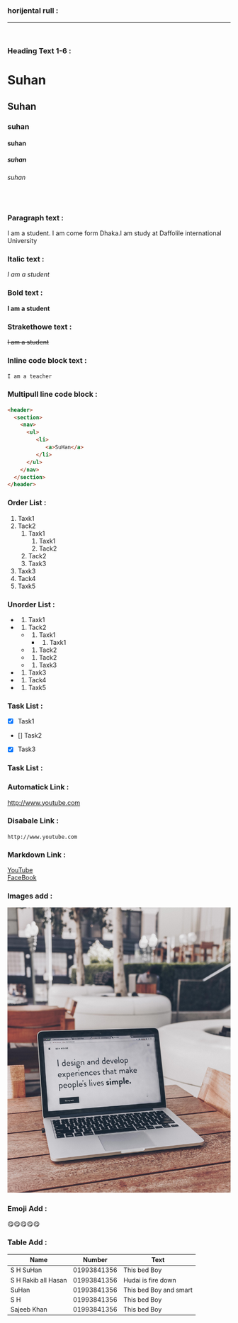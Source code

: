 <!--Mark Down Text-->
### horijental rull :
---  

<br>

### Heading Text 1-6 :

# Suhan
## Suhan
### suhan
#### suhan
##### suhan
###### suhan
<br>

### Paragraph text :
<p>I am a student. I am come form Dhaka.I am study at Daffolile international University </p>

### Italic text :
_I am a student_

### Bold text :
__I am a student__

### Strakethowe text :
~~I am a student~~

### Inline code block  text :
`I am a teacher`

### Multipull line code block :
```html
<header>
  <section>
    <nav>
      <ul>
         <li>
            <a>SuHan</a>
         </li>
      </ul>
    </nav>
  </section>
</header>
```
### Order List :
1. Taxk1  
1. Tack2 
   1. Taxk1  
      1. Taxk1 
      1. Tack2
   1. Tack2  
   1. Taxk3 
1. Taxk3
1. Tack4  
1. Taxk5

### Unorder List :
- 1. Taxk1  
- 1. Tack2 
   - 1. Taxk1  
      - 1. Taxk1 
    - 1. Tack2
   - 1. Tack2  
   - 1. Taxk3 
- 1. Taxk3
- 1. Tack4  
- 1. Taxk5

### Task List :
- [x] Task1
- [] Task2
- [x] Task3

### Task List :

### Automatick Link :
http://www.youtube.com

### Disabale Link :
`http://www.youtube.com`

### Markdown Link :
[YouTube](http://www.youtube.com)  
[FaceBook][face]

<!--All link Is Here -->
[face]: http://www.facebook.com

### Images add :
![Profile Pik](./images/cover-photo.jpg)

### Emoji Add :
😋😋😋😋😋

### Table Add :
| Name | Number | Text|
|------|--------|-----|
|S H SuHan | 01993841356 | This bed Boy|
|S H Rakib all Hasan | 01993841356 | Hudai is fire down|
|SuHan | 01993841356 | This bed Boy and smart|
|S H | 01993841356 | This bed Boy|
|Sajeeb Khan| 01993841356 | This bed Boy|
